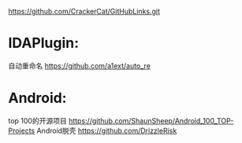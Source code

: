 https://github.com/CrackerCat/GitHubLinks.git

# IDAPlugin:
自动重命名
https://github.com/a1ext/auto_re



# Android:
top 100的开源项目
https://github.com/ShaunSheep/Android_100_TOP-Projects
Android脱壳
https://github.com/DrizzleRisk

